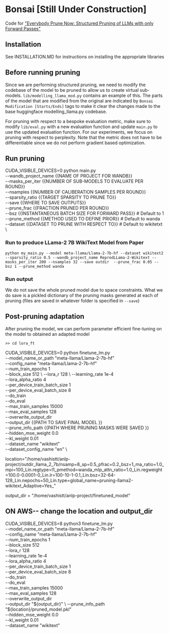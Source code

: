 # Bonsai [Still Under Construction]
Code for ["Everybody Prune Now: Structured Pruning of LLMs with only Forward Passes"](https://arxiv.org/abs/2402.05406)

## Installation
See INSTALLATION.MD for instructions on installing the appropriate libraries

## Before running pruning
Since we are performing structured pruning, we need to modify the codebase of the model to be pruned to allow us to create virtual sub-models. `lib/modelling_llama_mod.py` contains an example of this.
The parts of the model that are modified from the original are indicated by ``Bonsai Modification [Starts/Ends]`` tags to make it clear the changes made to the base huggingface modelling_llama.py codebase.

For pruning with respect to a bespoke evaluation metric, make sure to modify `lib/eval.py` with a new evaluation function and update `main.py` to use the updated evaluation function. For our experiments, we focus on
pruning with respect to perplexity. Note that the metric does not have to be differentiable since we do not perform gradient based optimization.

## Run pruning
CUDA_VISIBLE_DEVICES=0 python main.py \
  --wandb_project_name {{NAME OF PROJECT FOR WANDB}} \
  --masks_per_iter {{NUMBER OF SUB-MODELS TO EVALUATE PER ROUND}} \
  --nsamples {{NUMBER OF CALIBERATION SAMPLES PER ROUND}}  \
  --sparsity_ratio {{TARGET SPARSITY TO PRUNE TO}}  \
  --save {{WHERE TO SAVE OUTPUTS}}   \
  --prune_frac {{FRACTION PRUNED PER ROUND}}  \
  --bsz {{INSTANTANEOUS BATCH SIZE FOR FORWARD PASS}} # Default to 1 \
  --prune_method {{METHOD USED TO DEFINE PRIOR}} # Default to wanda  \
  --dataset {{DATASET TO PRUNE WITH RESPECT TO}} # Default to wikitetxt  \

### Run to produce LLama-2 7B WikiText Model from Paper
`python my_main.py --model meta-llama/Llama-2-7b-hf --dataset wikitext2 --sparsity_ratio 0.5 --wandb_project_name ReprodLLama-2-Wikitext --masks_per_iter 200 --nsamples 32 --save outdir  --prune_frac 0.05 --bsz 1 --prune_method wanda`

### Run output
We do not save the whole pruned model due to space constraints. What we do save is a pickled dictionary of the pruning masks generated at each of pruning (files are saved in whatever folder is specified in `--save`)

## Post-pruning adaptation
After pruning the model, we can perform parameter efficient fine-tuning on the model to obtained an adapted model

`>> cd lora_ft`

CUDA_VISIBLE_DEVICES=0 python finetune_lm.py \
	--model_name_or_path "meta-llama/Llama-2-7b-hf" \
	--config_name "meta-llama/Llama-2-7b-hf" \
	--num_train_epochs 1 \
	--block_size 512 \ 
	--lora_r 128 \ 
	--learning_rate 1e-4 \
	--lora_alpha_ratio 4 \
	--per_device_train_batch_size 1 \
	--per_device_eval_batch_size 8 \
	--do_train \
	--do_eval \
	--max_train_samples 15000 \
	--max_eval_samples 128 \
	--overwrite_output_dir \
	--output_dir  {{PATH TO SAVE FINAL MODEL }}  \
	--prune_info_path {{PATH WHERE PRUNING MASKS WERE SAVED }} \
	--hidden_mse_weight 0.0 \
	--kl_weight 0.01 \
	--dataset_name "wikitext" \
	--dataset_config_name "en" \



location="/home/vashistt/anlp-project/outdir_llama_2_7b/nsamp=8_sp=0.5_pfrac=0.2_bsz=1_ma_ratio=1.0_mpi=100_Lin.regtype=l1_pmethod=wanda_mlp_attn_ratio=1.0_Lin.regweight=100.0-0.0001-0_Lin.lr=100-10-1-0.1_Lin.bsz=32-64-128_Lin.nepochs=50_Lin.type=global_name=pruning-llama2-wikitext_Adaptive=Yes_"

output_dir = "/home/vashistt/anlp-project/finetuned_model"


## ON AWS-- change the location and output_dir

CUDA_VISIBLE_DEVICES=8 python3 finetune_lm.py \
	--model_name_or_path "meta-llama/Llama-2-7b-hf" \
	--config_name "meta-llama/Llama-2-7b-hf" \
	--num_train_epochs 1 \
	--block_size 512 \
	--lora_r 128 \
	--learning_rate 1e-4 \
	--lora_alpha_ratio 4 \
	--per_device_train_batch_size 1 \
	--per_device_eval_batch_size 8 \
	--do_train \
	--do_eval \
	--max_train_samples 15000 \
	--max_eval_samples 128 \
	--overwrite_output_dir \
	--output_dir "${output_dir}" \
	--prune_info_path "${location}/pruned_model.pkl" \
	--hidden_mse_weight 0.0 \
	--kl_weight 0.01 \
	--dataset_name "wikitext"